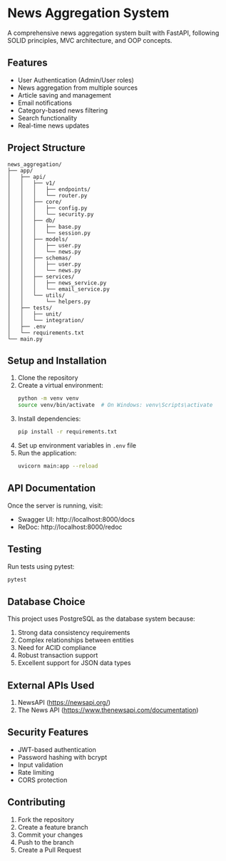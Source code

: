 # News Aggregation System

A comprehensive news aggregation system built with FastAPI, following SOLID principles, MVC architecture, and OOP concepts.

## Features

- User Authentication (Admin/User roles)
- News aggregation from multiple sources
- Article saving and management
- Email notifications
- Category-based news filtering
- Search functionality
- Real-time news updates

## Project Structure

```
news_aggregation/
├── app/
│   ├── api/
│   │   ├── v1/
│   │   │   ├── endpoints/
│   │   │   └── router.py
│   │   ├── core/
│   │   │   ├── config.py
│   │   │   └── security.py
│   │   ├── db/
│   │   │   ├── base.py
│   │   │   └── session.py
│   │   ├── models/
│   │   │   ├── user.py
│   │   │   └── news.py
│   │   ├── schemas/
│   │   │   ├── user.py
│   │   │   └── news.py
│   │   ├── services/
│   │   │   ├── news_service.py
│   │   │   └── email_service.py
│   │   └── utils/
│   │       └── helpers.py
│   ├── tests/
│   │   ├── unit/
│   │   └── integration/
│   ├── .env
│   └── requirements.txt
└── main.py
```

## Setup and Installation

1. Clone the repository
2. Create a virtual environment:
   ```bash
   python -m venv venv
   source venv/bin/activate  # On Windows: venv\Scripts\activate
   ```
3. Install dependencies:
   ```bash
   pip install -r requirements.txt
   ```
4. Set up environment variables in `.env` file
5. Run the application:
   ```bash
   uvicorn main:app --reload
   ```

## API Documentation

Once the server is running, visit:
- Swagger UI: http://localhost:8000/docs
- ReDoc: http://localhost:8000/redoc

## Testing

Run tests using pytest:
```bash
pytest
```

## Database Choice

This project uses PostgreSQL as the database system because:
1. Strong data consistency requirements
2. Complex relationships between entities
3. Need for ACID compliance
4. Robust transaction support
5. Excellent support for JSON data types

## External APIs Used

1. NewsAPI (https://newsapi.org/)
2. The News API (https://www.thenewsapi.com/documentation)

## Security Features

- JWT-based authentication
- Password hashing with bcrypt
- Input validation
- Rate limiting
- CORS protection

## Contributing

1. Fork the repository
2. Create a feature branch
3. Commit your changes
4. Push to the branch
5. Create a Pull Request 